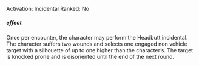 Activation: Incidental
Ranked: No
##### effect
Once per encounter, the character may
perform the Headbutt incidental. The
character suffers two wounds and selects
one engaged non vehicle target with a
silhouette of up to one higher than the
character’s. The target is knocked prone and
is disoriented until the end of the next round.